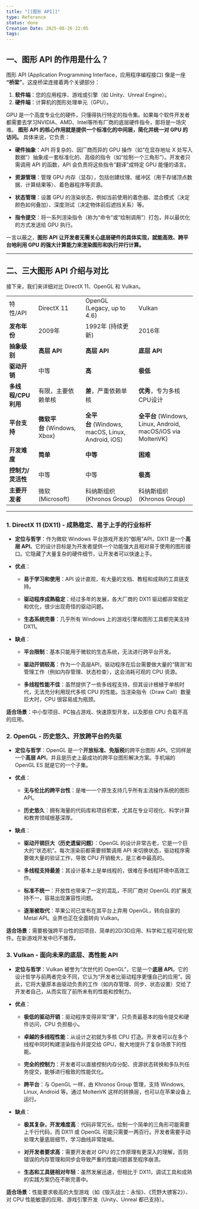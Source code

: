 ```yaml
---
title: "[[图形 API]]"
type: Reference
status: done
Creation Date: 2025-08-26 22:05
tags:
---
```

## 一、图形 API 的作用是什么？
图形 API (Application Programming Interface，应用程序编程接口) 像是一座 **“桥梁”**。这座桥梁连接着两个关键部分：
1. **软件端**：您的应用程序、游戏或引擎（如 Unity、Unreal Engine）。
2. **硬件端**：计算机的图形处理单元（GPU）。
    
GPU 是一个高度专业化的硬件，只懂得执行特定的指令集。如果每个软件开发者都需要去学习NVIDIA、AMD、Intel等所有厂商的底层硬件指令，那将是一场灾难。
**图形 API 的核心作用就是提供一个标准化的中间层，简化并统一对 GPU 的访问。** 具体来说，它负责：

- **硬件抽象**：API 将复杂的、因厂商而异的 GPU 操作（如“在显存地址 X 处写入数据”）抽象成一套标准化的、高级的指令（如“绘制一个三角形”）。开发者只需调用 API 的函数，API 会负责将这些指令“翻译”成特定 GPU 能懂的语言。
    
- **资源管理**：管理 GPU 内存（显存），包括创建纹理、缓冲区（用于存储顶点数据、计算结果等）、着色器程序等资源。
    
- **状态管理**：设置 GPU 的渲染状态，例如当前使用的着色器、混合模式（决定颜色如何叠加）、深度测试（决定物体前后遮挡关系）等。
    
- **指令提交**：将一系列渲染指令（称为“命令”或“绘制调用”）打包，并以最优化的方式发送给 GPU 执行。

一言以蔽之，**图形 API 让开发者无需关心底层硬件的具体实现，就能高效、跨平台地利用 GPU 的强大计算能力来渲染图形和执行并行计算。**

---
## 二、三大图形 API 介绍与对比
接下来，我们来详细对比 DirectX 11、OpenGL 和 Vulkan。

|   |   |   |   |
|---|---|---|---|
|特性/API|DirectX 11|OpenGL (Legacy, up to 4.6)|Vulkan|
|**发布年份**|2009年|1992年 (持续更新)|2016年|
|**抽象级别**|**高层 API**|**高层 API**|**底层 API**|
|**驱动开销**|中等|**高**|**极低**|
|**多线程/CPU利用**|有限，主要依赖单核|**差**，严重依赖单核|**优秀**，专为多核CPU设计|
|**平台支持**|**微软平台** (Windows, Xbox)|**全平台** (Windows, macOS, Linux, Android, iOS)|**全平台** (Windows, Linux, Android, macOS/iOS via MoltenVK)|
|**开发难度**|**简单**|**中等**|**困难**|
|**控制力/灵活性**|中等|中等|**极高**|
|**主要开发者**|微软 (Microsoft)|科纳斯组织 (Khronos Group)|科纳斯组织 (Khronos Group)|

---

### 1. DirectX 11 (DX11) - 成熟稳定、易于上手的行业标杆

- **定位与哲学**：作为微软 Windows 平台游戏开发的“御用”API，DX11 是一个**高层 API**。它的设计目标是为开发者提供一个功能强大且相对易于使用的图形接口。它隐藏了大量复杂的硬件细节，让开发者可以快速上手。
    
- **优点**：
    - **易于学习和使用**：API 设计直观，有大量的文档、教程和成熟的工具链支持。
        
    - **驱动程序成熟稳定**：经过多年的发展，各大厂商的 DX11 驱动都非常稳定和优化，很少出现奇怪的驱动问题。
        
    - **生态系统完善**：几乎所有 Windows 上的游戏引擎和图形工具都完美支持 DX11。
        
- **缺点**：
    
    - **平台限制**：基本只能用于微软的生态系统，无法进行跨平台开发。
        
    - **驱动开销较高**：作为一个高层API，驱动程序在后台需要做大量的“猜测”和管理工作（例如内存管理、状态检查），这会消耗可观的 CPU 资源。
        
    - **多线程性能不佳**：虽然提供了一些多线程支持，但其设计根植于单核时代，无法充分利用现代多核 CPU 的性能。当渲染指令（Draw Call）数量巨大时，CPU 很容易成为瓶颈。
        

**适合场景**：中小型项目、PC独占游戏、快速原型开发，以及那些 CPU 负载不高的应用。

### 2. OpenGL - 历史悠久、开放跨平台的先驱

- **定位与哲学**：OpenGL 是一个**开放标准、免版税**的跨平台图形 API。它同样是一个**高层 API**，并且是历史上最成功的跨平台图形解决方案。手机端的 OpenGL ES 就是它的一个子集。
    
- **优点**：
    - **无与伦比的跨平台性**：是唯一一个原生支持几乎所有主流操作系统的图形 API。
        
    - **历史悠久**：拥有海量的代码库和项目积累，尤其在专业可视化、科学计算和教育领域根基深厚。
        
- **缺点**：
    
    - **驱动开销巨大（历史遗留问题）**：OpenGL 的设计非常古老，它是一个巨大的“状态机”。每次渲染前都需要频繁调用 API 来切换状态，驱动程序需要做大量的验证工作，导致 CPU 开销极大，是三者中最高的。
        
    - **多线程支持最差**：其设计基本上是单线程的，很难在多线程环境中高效工作。
        
    - **标准不统一**：开放性也带来了一定的混乱，不同厂商对 OpenGL 的扩展支持不一，容易出现兼容性问题。
        
    - **逐渐被取代**：苹果公司已宣布在其平台上弃用 OpenGL，转向自家的 Metal API。业界也正在全面转向 Vulkan。
        

**适合场景**：需要极强跨平台性的旧项目、简单的2D/3D应用、科学和工程可视化软件。在新游戏开发中已不推荐。

### 3. Vulkan - 面向未来的底层、高性能 API

- **定位与哲学**：Vulkan 被誉为“次世代的 OpenGL”，它是一个**底层 API**。它的设计哲学与前两者完全不同，它认为“开发者比驱动程序更懂自己的应用”。因此，它将大量原本由驱动负责的工作（如内存管理、同步、状态设置）交给了开发者自己，从而实现了前所未有的性能和控制力。
    
- **优点**：
    - **极低的驱动开销**：驱动程序变得非常“薄”，只负责最基本的指令提交和硬件访问，CPU 负担极小。
        
    - **卓越的多线程性能**：从设计之初就为多核 CPU 打造。开发者可以在多个线程中同时构建渲染指令并提交给 GPU，极大地提升了复杂场景下的性能。
        
    - **完全的控制力**：开发者可以直接控制内存分配、资源状态转换和多队列任务提交，能够进行极致的性能优化。
        
    - **跨平台**：与 OpenGL 一样，由 Khronos Group 管理，支持 Windows, Linux, Android 等。通过 MoltenVK 这样的转换层，也可以在苹果设备上运行。
        
- **缺点**：
    - **极其复杂，开发难度高**：代码非常冗长。绘制一个简单的三角形可能需要上千行代码，而 DX11 或 OpenGL 可能只需要一两百行。开发者需要手动处理大量底层细节，学习曲线非常陡峭。
        
    - **对开发者要求高**：需要开发者对 GPU 的工作原理有更深入的理解，否则错误的内存管理和同步会导致严重的性能问题甚至程序崩溃。
        
    - **生态和工具链相对年轻**：虽然发展迅速，但相比于 DX11，调试工具和成熟的实践方案仍在不断完善中。
        

**适合场景**：性能要求极高的大型游戏（如《毁灭战士：永恒》、《荒野大镖客2》）、对 CPU 性能敏感的应用、游戏引擎开发（Unity、Unreal 都已支持）。
